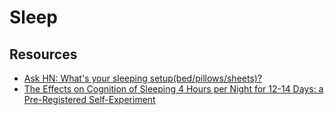 # Sleep

## Resources

- [Ask HN: What's your sleeping setup(bed/pillows/sheets)?](https://news.ycombinator.com/item?id=27327050)
- [The Effects on Cognition of Sleeping 4 Hours per Night for 12-14 Days: a Pre-Registered Self-Experiment](https://guzey.com/science/sleep/14-day-sleep-deprivation-self-experiment/)

